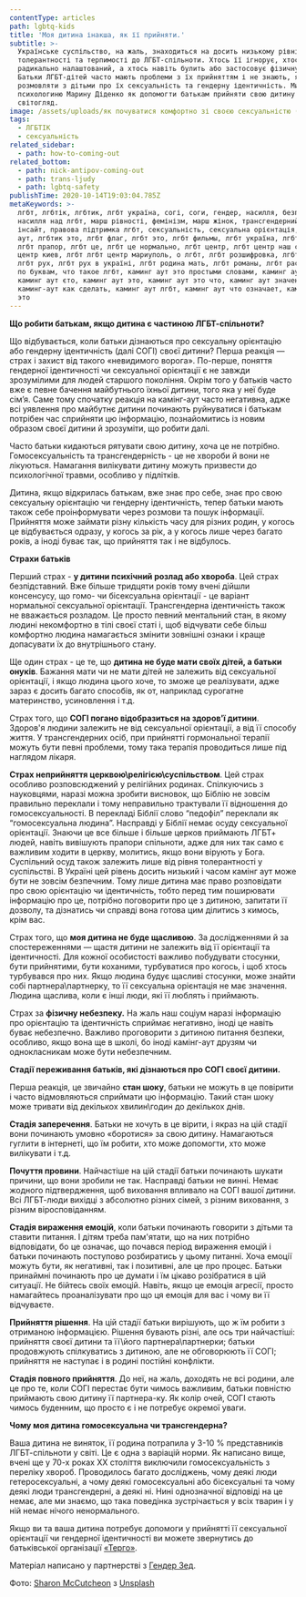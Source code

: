 ```yaml
---
contentType: articles
path: lgbtq-kids
title: 'Моя дитина інакша, як її прийняти.'
subtitle: >-
  Українське суспільство, на жаль, знаходиться на досить низькому рівні
  толерантності та терпимості до ЛГБТ-спільноти. Хтось її ігнорує, хтось
  радикально налаштований, а хтось навіть булить або застосовує фізичну силу.
  Батьки ЛГБТ-дітей часто мають проблеми з їх прийняттям і не знають, як
  розмовляти з дітьми про їх сексуальність та гендерну ідентичність. Ми запитали
  психологиню Марину Діденко як допомогти батькам прийняти свою дитину та її
  світогляд. 
image: /assets/uploads/як почуватися комфортно зі своєю сексуальністю (3).png
tags:
  - ЛГБТІК
  - сексуальність
related_sidebar:
  - path: how-to-coming-out
related_bottom:
  - path: nick-antipov-coming-out
  - path: trans-ljudy
  - path: lgbtq-safety
publishTime: 2020-10-14T19:03:04.785Z
metaKeywords: >-
  лгбт, лгбтік, лгбтик, лгбт україна, согі, соги, гендер, насилля, безпека,
  насилля над лгбт, марш рівності, фемінізм, марш жінок, трансгендерний марш,
  інсайт, правова підтримка лгбт, сексуальність, сексуальна орієнтація, камінг
  аут, лгбтик это, лгбт флаг, лгбт это, лгбт фильмы, лгбт україна, лгбт флаги,
  лгбт прапор, лгбт це, лгбт це нормально, лгбт центр, лгбт центр наш світ, лгбт
  центр киев, лгбт лгбт центр мариуполь, о лгбт, лгбт розшифровка, лгбт рівне,
  лгбт рух, лгбт рух в україні, лгбт родина мать, лгбт романы, лгбт расшифровка
  по буквам, что такое лгбт, каминг аут это простыми словами, каминг аут це,
  каминг аут єто, каминг аут это, каминг аут это что, каминг аут значение,
  каминг-аут как сделать, каминг аут лгбт, каминг аут что означает, каминг аут
  это
---
```

<!--StartFragment-->

**Що робити батькам, якщо дитина є частиною ЛГБТ-спільноти?**

Що відбувається, коли батьки дізнаються про сексуальну орієнтацію або гендерну ідентичність (далі СОГІ) своєї дитини? Перша реакція — страх і захист від такого «невидимого ворога». По-перше, поняття гендерної ідентичності чи сексуальної орієнтації є не завжди зрозумілими для людей старшого покоління. Окрім того у батьків часто вже є певне бачення майбутнього їхньої дитини, того яка у неї буде сім’я. Саме тому спочатку реакція на камінг-аут часто негативна, адже всі уявлення про майбутнє дитини починають руйнуватися і батькам потрібен час сприйняти цю інформацію, познайомитись із новим образом своєї дитини й зрозуміти, що робити далі.

Часто батьки кидаються рятувати свою дитину, хоча це не потрібно. Гомосексуальність та трансгендерність - це не хвороби й вони не лікуються. Намагання вилікувати дитину можуть призвести до психологічної травми, особливо у підлітків.

Дитина, якщо відкрилась батькам, вже знає про себе, знає про свою сексуальну орієнтацію чи гендерну ідентичність, тепер батьки мають також себе проінформувати через розмови та пошук інформації. Прийняття може займати різну кількість часу для різних родин, у когось це відбувається одразу, у когось за рік, а у когось лише через багато років, а іноді буває так, що прийняття так і не відбулось.

**Страхи батьків**

Перший страх - **у дитини психічний розлад або хвороба**. Цей страх безпідставний. Вже більше тридцяти років тому вчені дійшли консенсусу, що гомо- чи бісексуальна орієнтації - це варіант нормальної сексуальної орієнтації. Трансгендерна ідентичність також не вважається розладом. Це просто певний ментальний стан, в якому людині некомфортно в тілі своєї статі і, щоб відчувати себе більш комфортно людина намагається змінити зовнішні ознаки і краще допасувати їх до внутрішнього стану.

Ще один страх - це те, що **дитина не буде мати своїх дітей, а батьки онуків**. Бажання мати чи не мати дітей не залежить від сексуальної орієнтації, і якщо людина цього хоче, то зможе це реалізувати, адже зараз є досить багато способів, як от, наприклад сурогатне материнство, усиновлення і т.д.

Страх того, що **СОГІ погано відобразиться на здоров'ї дитини**. Здоров'я людини залежить не від сексуальної орієнтації, а від її способу життя. У трансгендерних осіб, при прийнятті гормональної терапії можуть бути певні проблеми, тому така терапія проводиться лише під наглядом лікаря.

**Страх неприйняття церквою\релігією\суспільством**. Цей страх особливо розповсюджений у релігійних родинах. Спілкуючись з науковцями, наразі можна зробити висновок, що Біблію не зовсім правильно переклали і тому неправильно трактували її відношення до гомосексуальності. В перекладі Біблії слово “педофіл” переклали як “гомосексуальна людина”. Насправді у Біблії немає осуду сексуальної орієнтації. Знаючи це все більше і більше церков приймають ЛГБТ+ людей, навіть вивішують прапори спільноти, адже для них так само є важливим ходити в церкву, молитись, якщо вони вірують у Бога. Суспільний осуд також залежить лише від рівня толерантності у суспільстві. В Україні цей рівень досить низький і часом камінг аут може бути не зовсім безпечним. Тому лише дитина має право розповідати про свою орієнтацію чи ідентичність, тобто перед тим поширювати інформацію про це, потрібно поговорити про це з дитиною, запитати її дозволу, та дізнатись чи справді вона готова цим ділитись з кимось, крім вас.

Страх того, що **моя дитина не буде щасливою**. За дослідженнями й за спостереженнями — щастя дитини не залежить від її орієнтації та ідентичності. Для кожної особистості важливо побудувати стосунки, бути прийнятими, бути коханими, турбуватися про когось, і щоб хтось турбувався про них. Якщо людина будує щасливі стосунки, може знайти собі партнера\партнерку, то її сексуальна орієнтація не має значення. Людина щаслива, коли є інші люди, які її люблять і приймають.

Страх за **фізичну небезпеку.** На жаль наш соціум наразі інформацію про орієнтацію та ідентичність сприймає негативно, іноді це навіть буває небезпечно. Важливо проговорити з дитиною питання безпеки, особливо, якщо вона ще в школі, бо іноді камінг-аут друзям чи однокласникам може бути небезпечним.

**Стадії переживання батьків, які дізнаються про СОГІ своєї дитини.**

Перша реакція, це звичайно **стан шоку**, батьки не можуть в це повірити і часто відмовляються сприймати цю інформацію. Такий стан шоку може тривати від декількох хвилин\годин до декількох днів.

**Стадія заперечення**. Батьки не хочуть в це вірити, і якраз на цій стадії вони починають умовно «боротися» за свою дитину. Намагаються гуглити в інтернеті, що їм робити, хто може допомогти, хто може вилікувати і т.д.

**Почуття провини**. Найчастіше на цій стадії батьки починають шукати причини, що вони зробили не так. Насправді батьки не винні. Немає жодного підтвердження, щоб виховання впливало на СОГІ вашої дитини. Всі ЛГБТ-люди вихідці з абсолютно різних сімей, з різним виховання, з різним віросповіданням.

**Стадія вираження емоцій**, коли батьки починають говорити з дітьми та ставити питання. І дітям треба пам'ятати, що на них потрібно відповідати, бо це означає, що почався період вираження емоцій і батьки починають поступово розбиратись у цьому питанні. Хоча емоції можуть бути, як негативні, так і позитивні, але це про процес. Батьки принаймні починають про це думати і їм цікаво розібратися в цій ситуації. Не бійтесь своїх емоцій. Навіть, якщо це емоція агресії, просто намагайтесь проаналізувати про що ця емоція для вас і чому ви її відчуваєте.

**Прийняття рішення**. На цій стадії батьки вирішують, що ж їм робити з отриманою інформацією. Рішення бувають різні, але ось три найчастіші: прийняття своєї дитини та її\його партнера\партнерки; батьки продовжують спілкуватись з дитиною, але не обговорюють її СОГІ; прийняття не наступає і в родині постійні конфлікти.

**Стадія повного прийняття**. До неї, на жаль, доходять не всі родини, але це про те, коли СОГІ перестає бути чимось важливим, батьки повністю приймають свою дитину її партнера-ку. Як колір очей, СОГІ стають чимось буденним, що просто є і не потребує окремої уваги.

**Чому моя дитина гомосексуальна чи трансгендерна?**

Ваша дитина не виняток, її родина потрапила у 3-10 % представників ЛГБТ-спільноти у світі. Це є одна з варіацій норми. Як написано вище, вчені ще у 70-х роках ХХ століття виключили гомосексуальність з переліку хвороб. Проводилось багато досліджень, чому деякі люди гетеросексуальні, а чому деякі гомосексуальні або бісексуальні та чому деякі люди трансгендерні, а деякі ні. Нині однозначної відповіді на це немає, але ми знаємо, що така поведінка зустрічається у всіх тварин і у ній немає нічого ненормального.

Якщо ви та ваша дитина потребує допомоги у прийнятті її сексуальної орієнтації чи гендерної ідентичності ви можете звернутись до батьківської організації [«Терго»](https://tergo.org.ua/).

<!--StartFragment-->

Матеріал написано у партнерстві з [](https://genderz.org.ua/)[Гендер Зед](https://genderz.org.ua/).

 <!--StartFragment-->

Фото: [Sharon McCutcheon](https://unsplash.com/@sharonmccutcheon?utm_source=unsplash&utm_medium=referral&utm_content=creditCopyText) з [Unsplash](https://unsplash.com/s/photos/lgbt-parents?utm_source=unsplash&utm_medium=referral&utm_content=creditCopyText)

<!--EndFragment-->

<!--EndFragment-->

<!--EndFragment-->
